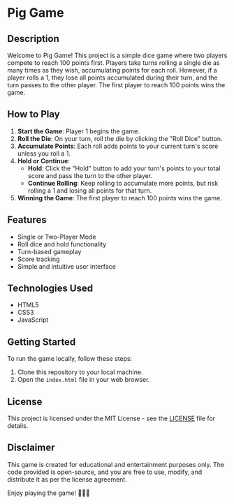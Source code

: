 # Pig Game

## Description

Welcome to Pig Game! This project is a simple dice game where two players compete to reach 100 points first. Players take turns rolling a single die as many times as they wish, accumulating points for each roll. However, if a player rolls a 1, they lose all points accumulated during their turn, and the turn passes to the other player. The first player to reach 100 points wins the game.

## How to Play

1. **Start the Game**: Player 1 begins the game.
2. **Roll the Die**: On your turn, roll the die by clicking the "Roll Dice" button.
3. **Accumulate Points**: Each roll adds points to your current turn's score unless you roll a 1.
4. **Hold or Continue**:
   - **Hold**: Click the "Hold" button to add your turn's points to your total score and pass the turn to the other player.
   - **Continue Rolling**: Keep rolling to accumulate more points, but risk rolling a 1 and losing all points for that turn.
5. **Winning the Game**: The first player to reach 100 points wins the game.

## Features

- Single or Two-Player Mode
- Roll dice and hold functionality
- Turn-based gameplay
- Score tracking
- Simple and intuitive user interface

## Technologies Used

- HTML5
- CSS3
- JavaScript

## Getting Started

To run the game locally, follow these steps:

1. Clone this repository to your local machine.
2. Open the `index.html` file in your web browser.

## License

This project is licensed under the MIT License - see the [LICENSE](LICENSE) file for details.

## Disclaimer

This game is created for educational and entertainment purposes only. The code provided is open-source, and you are free to use, modify, and distribute it as per the license agreement.

Enjoy playing the game! 👩🏻‍💻
